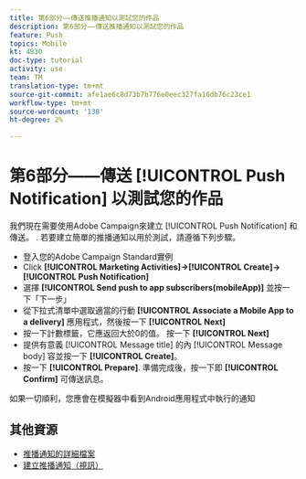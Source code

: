 ```yaml
---
title: 第6部分——傳送推播通知以測試您的作品
description: 第6部分——傳送推播通知以測試您的作品
feature: Push
topics: Mobile
kt: 4830
doc-type: tutorial
activity: use
team: TM
translation-type: tm+mt
source-git-commit: afe1ae6c8d73b7b776e0eec327fa16db76c23ce1
workflow-type: tm+mt
source-wordcount: '138'
ht-degree: 2%

---
```



# 第6部分——傳送 [!UICONTROL Push Notification] 以測試您的作品

我們現在需要使用Adobe Campaign來建立 [!UICONTROL Push Notification] 和傳送。 . 若要建立簡單的推播通知以用於測試，請遵循下列步驟。

* 登入您的Adobe Campaign Standard實例
* Click **[!UICONTROL Marketing Activities]->[!UICONTROL Create]->[!UICONTROL Push Notification]**
* 選擇 **[!UICONTROL Send push to app subscribers(mobileApp)]** 並按一下「下一步」
* 從下拉式清單中選取適當的行動 **[!UICONTROL Associate a Mobile App to a delivery]** 應用程式，然後按一下 **[!UICONTROL Next]**
* 按一下計數標籤，它應返回大於0的值。 按一下 **[!UICONTROL Next]**
* 提供有意義 [!UICONTROL Message title] 的內 [!UICONTROL Message body] 容並按一下 **[!UICONTROL Create]**。
* 按一下 **[!UICONTROL Prepare]**. 準備完成後，按一下即 **[!UICONTROL Confirm]** 可傳送訊息。

如果一切順利，您應會在模擬器中看到Android應用程式中執行的通知

## 其他資源

* [推播通知的詳細檔案](https://docs.adobe.com/content/help/en/campaign-standard/using/communication-channels/push-notifications/about-push-notifications.html)
* [建立推播通知（視訊）](/help/communication-channels/mobile/push-notifications/creating-a-push-notification.md)
